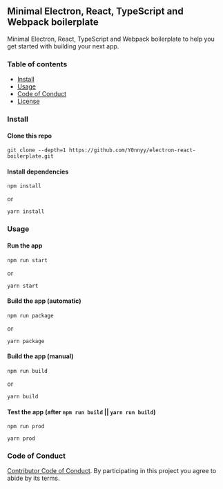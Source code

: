 ## Minimal Electron, React, TypeScript and Webpack boilerplate

Minimal Electron, React, TypeScript and Webpack boilerplate to help you get started with building your next app.

### Table of contents

* [Install](#install)
* [Usage](#usage)
* [Code of Conduct](#code-of-conduct)
* [License](#license)

### Install

#### Clone this repo

```
git clone --depth=1 https://github.com/Y0nnyy/electron-react-boilerplate.git
```

#### Install dependencies

```
npm install
```
or
```
yarn install
```

### Usage

#### Run the app

```
npm run start
```
or
```
yarn start
```

#### Build the app (automatic)

```
npm run package
```
or
```
yarn package
```

#### Build the app (manual)

```
npm run build
```
or
```
yarn build
```

#### Test the app (after `npm run build` || `yarn run build`)
```
npm run prod
```
```
yarn prod
```

### Code of Conduct

[Contributor Code of Conduct](code-of-conduct.md). By participating in this project you agree to abide by its terms.

